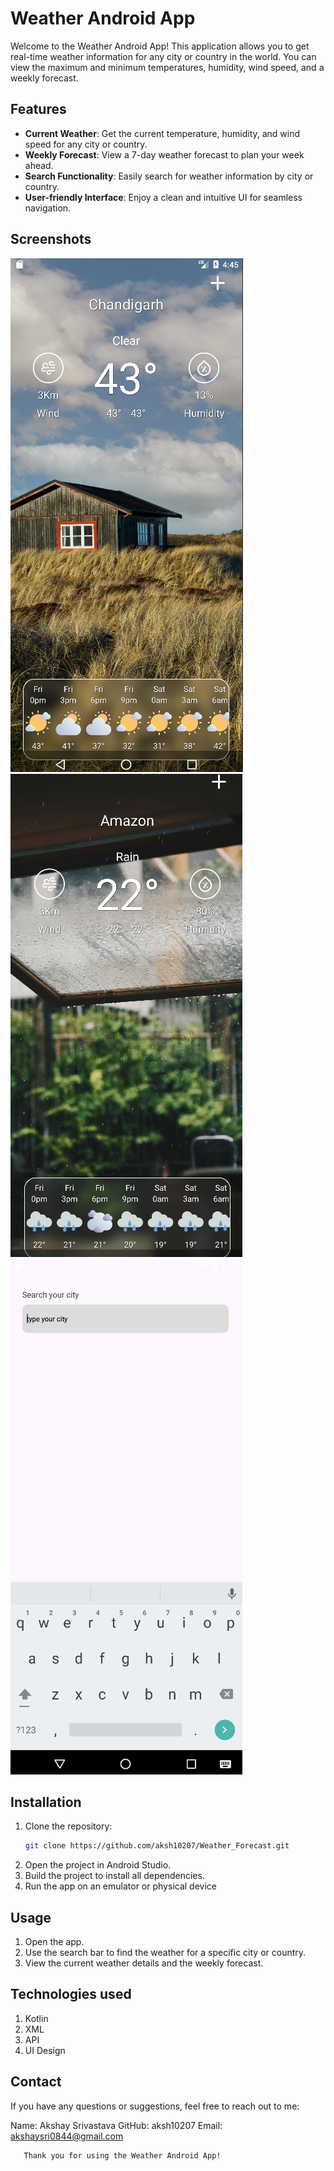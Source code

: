 # Weather Android App

Welcome to the Weather Android App! This application allows you to get real-time weather information for any city or country in the world. You can view the maximum and minimum temperatures, humidity, wind speed, and a weekly forecast.

## Features

- **Current Weather**: Get the current temperature, humidity, and wind speed for any city or country.
- **Weekly Forecast**: View a 7-day weather forecast to plan your week ahead.
- **Search Functionality**: Easily search for weather information by city or country.
- **User-friendly Interface**: Enjoy a clean and intuitive UI for seamless navigation.

## Screenshots
![Home Screen](https://github.com/aksh10207/Weather_Forecast/blob/master/Home%20screen.png)
![Different weathers](https://github.com/aksh10207/Weather_Forecast/blob/master/rainy.png)
![Search different country/city](https://github.com/aksh10207/Weather_Forecast/blob/master/Screenshot%202024-05-23%20165207.png)


## Installation

1. Clone the repository:
   ```bash
   git clone https://github.com/aksh10207/Weather_Forecast.git
2. Open the project in Android Studio.
3. Build the project to install all dependencies.
4. Run the app on an emulator or physical device  

## Usage
1. Open the app.
2. Use the search bar to find the weather for a specific city or country.
3. View the current weather details and the weekly forecast.

## Technologies used
1. Kotlin
2. XML
3. API
4. UI Design
 
## Contact
If you have any questions or suggestions, feel free to reach out to me:

Name: Akshay Srivastava
GitHub: aksh10207
Email: akshaysri0844@gmail.com

       Thank you for using the Weather Android App!
